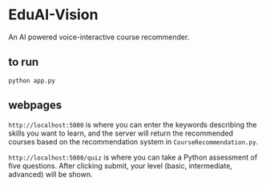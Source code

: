 # EduAI-Vision
An AI powered voice-interactive course recommender.

## to run
`python app.py`

## webpages
`http://localhost:5000` is where you can enter the keywords describing the skills you want to learn, and the server will return
the recommended courses based on the recommendation system in `CourseRecommendation.py`.

`http://localhost:5000/quiz` is where you can take a Python assessment of five questions. After clicking submit, your level
(basic, intermediate, advanced) will be shown.




